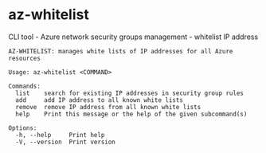 # az-whitelist

CLI tool - Azure network security  groups management - whitelist IP address

```
AZ-WHITELIST: manages white lists of IP addresses for all Azure resources

Usage: az-whitelist <COMMAND>

Commands:
  list    search for existing IP addresses in security group rules
  add     add IP address to all known white lists
  remove  remove IP address from all known white lists
  help    Print this message or the help of the given subcommand(s)

Options:
  -h, --help     Print help
  -V, --version  Print version

```
